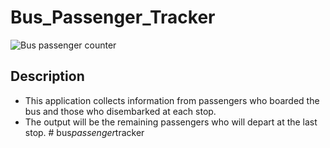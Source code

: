# Bus_Passenger_Tracker

![Bus passenger counter](https://user-images.githubusercontent.com/31096554/134769433-d648585e-0fda-4f03-b9d4-d383408ed358.png)

## Description
- This application collects information from passengers who boarded the bus and those who disembarked at each stop.
- The output will be the remaining passengers who will depart at the last stop.
#   b u s _ p a s s e n g e r _ t r a c k e r  
 